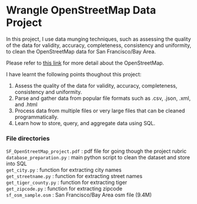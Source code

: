<h1>Wrangle OpenStreetMap Data Project</h1>

In this project, I use data munging techniques, such as assessing the quality of the data for validity, 
accuracy, completeness, consistency and uniformity, to clean the OpenStreetMap data for 
San Francisco/Bay Area. 

Please refer to <a href='https://wiki.openstreetmap.org/wiki/About_OpenStreetMap'>this link</a> for more detail about the OpenStreetMap.

I have learnt the following points thoughout this project:

<ol>
<li>Assess the quality of the data for validity, accuracy, completeness, consistency and uniformity.</li>
<li>Parse and gather data from popular file formats such as .csv, .json, .xml, and .html</li>
<li>Process data from multiple files or very large files that can be cleaned programmatically.</li>
<li>Learn how to store, query, and aggregate data using SQL.</li>
</ol>

<h3>File directories</h3>

`SF_OpenStreetMap_project.pdf` : pdf file for going though the project rubric<br>
`database_preparation.py` : main python script to clean the dataset and store into SQL<br>
`get_city.py` : function for extracting city names<br>
`get_streetname.py` : function for extracting street names<br>
`get_tiger_county.py` : function for extracting tiger<br> 
`get_zipcode.py` : function for extracting zipcode<br>
`sf_osm_sample.osm` : San Francisco/Bay Area osm file (9.4M)<br>
